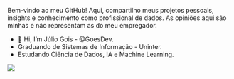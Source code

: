 Bem-vindo ao meu GitHub! Aqui, compartilho meus projetos pessoais, insights e conhecimento como profissional de dados. As opiniões aqui são minhas e não representam as do meu empregador.

- 👋 Hi, I’m Júlio Gois - @GoesDev.
- Graduando de Sistemas de Informação - Uninter.
- Estudando Ciência de Dados, IA e Machine Learning.

<a href="https://www.linkedin.com/in/julio-gois" target="_blank"><img loading="lazy" src="https://img.shields.io/badge/-LinkedIn-%230077B5?style=for-the-badge&logo=linkedin&logoColor=white" target="_blank"></a> 
<!---
GoesDev/GoesDev is a ✨ special ✨ repository because its `README.md` (this file) appears on your GitHub profile.
You can click the Preview link to take a look at your changes.
--->

